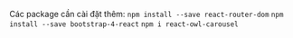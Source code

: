Các package cần cài đặt thêm:
`npm install --save react-router-dom`
`npm install --save bootstrap-4-react`
`npm i react-owl-carousel`
